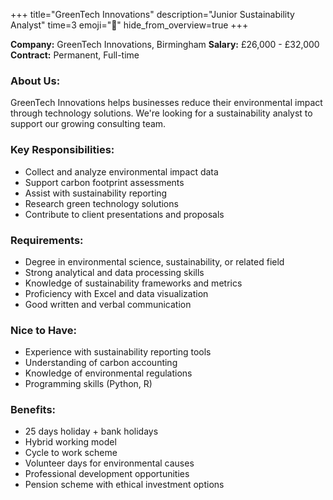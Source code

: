 +++
title="GreenTech Innovations"
description="Junior Sustainability Analyst"
time=3
emoji="🌱"
hide_from_overview=true
+++

**Company:** GreenTech Innovations, Birmingham
**Salary:** £26,000 - £32,000
**Contract:** Permanent, Full-time

### About Us:

GreenTech Innovations helps businesses reduce their environmental impact through technology solutions. We're looking for a sustainability analyst to support our growing consulting team.

### Key Responsibilities:

- Collect and analyze environmental impact data
- Support carbon footprint assessments
- Assist with sustainability reporting
- Research green technology solutions
- Contribute to client presentations and proposals

### Requirements:

- Degree in environmental science, sustainability, or related field
- Strong analytical and data processing skills
- Knowledge of sustainability frameworks and metrics
- Proficiency with Excel and data visualization
- Good written and verbal communication

### Nice to Have:

- Experience with sustainability reporting tools
- Understanding of carbon accounting
- Knowledge of environmental regulations
- Programming skills (Python, R)

### Benefits:

- 25 days holiday + bank holidays
- Hybrid working model
- Cycle to work scheme
- Volunteer days for environmental causes
- Professional development opportunities
- Pension scheme with ethical investment options
